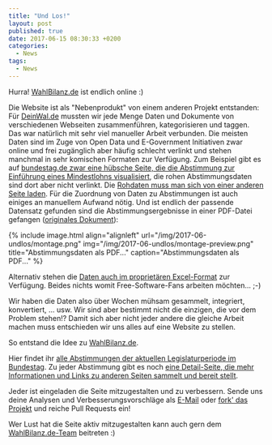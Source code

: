 ```yaml
---
title: "Und Los!"
layout: post
published: true
date: 2017-06-15 08:30:33 +0200
categories:
  - News
tags:
  - News
---
```


Hurra! [WahlBilanz.de](https://wahlbilanz.de/) ist endlich online :)

Die Website ist als "Nebenprodukt" von einem anderen Projekt entstanden:
Für [DeinWal.de](https://deinwal.de) mussten wir jede Menge Daten und Dokumente von verschiedenen Webseiten zusammenführen, kategorisieren und taggen.
Das war natürlich mit sehr viel manueller Arbeit verbunden.
Die meisten Daten sind im Zuge von Open Data und E-Government Initiativen zwar online und frei zugänglich aber häufig schlecht verlinkt und stehen manchmal in sehr komischen Formaten zur Verfügung.
Zum Beispiel gibt es auf [bundestag.de zwar eine hübsche Seite, die die Abstimmung zur Einführung eines Mindestlohns visualisiert](https://www.bundestag.de/parlament/plenum/abstimmung/abstimmung?id=290), die rohen Abstimmungsdaten sind dort aber nicht verlinkt.
Die [Rohdaten muss man sich von einer anderen Seite laden](https://www.bundestag.de/parlament/plenum/abstimmung/liste).
Für die Zuordnung von Daten zu Abstimmungen ist auch einiges an manuellem Aufwand nötig.
Und ist endlich der passende Datensatz gefunden sind die Abstimmungsergebnisse in einer PDF-Datei gefangen ([originales Dokument](https://www.bundestag.de/blob/286286/8830dd61852c3588376a1f5ba6531dce/20140703_2-data.pdf)):

{% include image.html align="alignleft" url="/img/2017-06-undlos/montage.png" img="/img/2017-06-undlos/montage-preview.png" title="Abstimmungsdaten als PDF..." caption="Abstimmungsdaten als PDF..." %}

Alternativ stehen die [Daten auch im proprietären Excel-Format](https://www.bundestag.de/blob/286290/de77f65674a3bd51f02fd1b9a7dbc915/20140703_2_xls-data.xls) zur Verfügung.
Beides nichts womit Free-Software-Fans arbeiten möchten... ;-)

Wir haben die Daten also über Wochen mühsam gesammelt, integriert, konvertiert, ... usw.
Wir sind aber bestimmt nicht die einzigen, die vor dem Problem stehen!?
Damit sich aber nicht jeder andere die gleiche Arbeit machen muss entschieden wir uns alles auf eine Website zu stellen.

So entstand die Idee zu [WahlBilanz.de](https://wahlbilanz.de/).

Hier findet ihr [alle Abstimmungen der aktuellen Legislaturperiode im Bundestag](https://wahlbilanz.de/abstimmungen/).
Zu jeder Abstimmung gibt es noch [eine Detail-Seite, die mehr Informationen und Links zu anderen Seiten sammelt und bereit stellt](https://wahlbilanz.de/abstimmungen/018-046-02/).



Jeder ist eingeladen die Seite mitzugestalten und zu verbessern.
Sende uns deine Analysen und Verbesserungsvorschläge als [E-Mail](https://wahlbilanz.de/about/#wie-kann-man-uns-erreichen) oder [fork' das Projekt](https://github.com/wahlbilanz/wahlbilanz.de) und reiche Pull Requests ein!

Wer Lust hat die Seite aktiv mitzugestalten kann auch gern dem [WahlBilanz.de-Team](https://github.com/orgs/wahlbilanz/teams/wahlbilanz-team) beitreten :)


